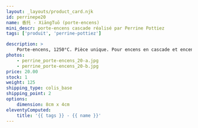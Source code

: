```yaml
---
layout: _layouts/product_card.njk
id: perrinepe20
name: 香托 - XiāngTuō (porte-encens)
mini_descr: porte-encens cascade réalisé par Perrine Pottiez
tags: ['produit', 'perrine-pottiez']

description: >
    Porte-encens, 1250°C. Pièce unique. Pour encens en cascade et encens normal
photos:
    - perrine_porte-encens_20-a.jpg
    - perrine_porte-encens_20-b.jpg
price: 20.00
stock: 1
weight: 125
shipping_type: colis_base
shipping_point: 2
options:
    dimension: 8cm x 4cm
eleventyComputed:
    title: '{{ tags }} - {{ name }}'
---
```

